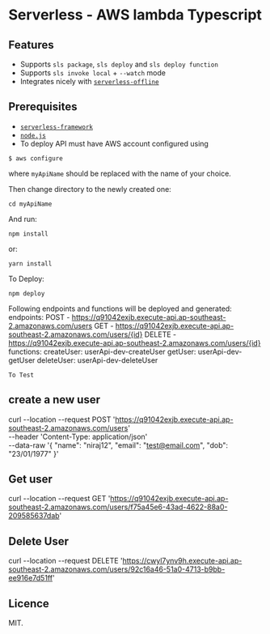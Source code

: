# Serverless - AWS lambda Typescript

## Features

- Supports `sls package`, `sls deploy` and `sls deploy function`
- Supports `sls invoke local` + `--watch` mode
- Integrates nicely with [`serverless-offline`](https://github.com/dherault/serverless-offline)

## Prerequisites

- [`serverless-framework`](https://github.com/serverless/serverless)
- [`node.js`](https://nodejs.org)
- To deploy API must have AWS account configured using

```
$ aws configure
```

where `myApiName` should be replaced with the name of your choice.

Then change directory to the newly created one:

```
cd myApiName
```

And run:

```
npm install
```

or:

```
yarn install
```

To Deploy:

```
npm deploy
```

Following endpoints and functions will be deployed and generated:
endpoints:
POST - https://q91042exjb.execute-api.ap-southeast-2.amazonaws.com/users
GET - https://q91042exjb.execute-api.ap-southeast-2.amazonaws.com/users/{id}
DELETE - https://q91042exjb.execute-api.ap-southeast-2.amazonaws.com/users/{id}
functions:
createUser: userApi-dev-createUser
getUser: userApi-dev-getUser
deleteUser: userApi-dev-deleteUser

```
To Test
```

## create a new user

curl --location --request POST 'https://q91042exjb.execute-api.ap-southeast-2.amazonaws.com/users' \
--header 'Content-Type: application/json' \
--data-raw '{
"name": "niraj12",
"email": "test@email.com",
"dob": "23/01/1977"
}'

## Get user

curl --location --request GET 'https://q91042exjb.execute-api.ap-southeast-2.amazonaws.com/users/f75a45e6-43ad-4622-88a0-209585637dab'

## Delete User

curl --location --request DELETE 'https://cwyl7ynv9h.execute-api.ap-southeast-2.amazonaws.com/users/92c16a46-51a0-4713-b9bb-ee916e7d51ff'

## Licence

MIT.
